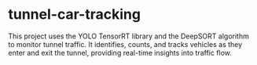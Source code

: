 # tunnel-car-tracking
This project uses the YOLO TensorRT library and the DeepSORT algorithm to monitor tunnel traffic. It identifies, counts, and tracks vehicles as they enter and exit the tunnel, providing real-time insights into traffic flow.
